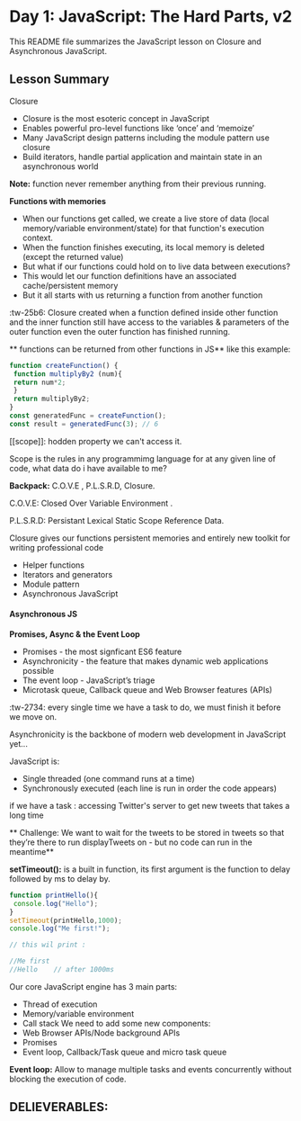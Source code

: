 # Day 1: JavaScript: The Hard Parts, v2
This README file summarizes the JavaScript lesson on Closure and Asynchronous JavaScript.

## Lesson Summary

Closure
- Closure is the most esoteric concept in JavaScript
- Enables powerful pro-level functions like ‘once’ and ‘memoize’
- Many JavaScript design patterns including the module pattern use closure
- Build iterators, handle partial application and maintain state in an 
asynchronous world

**Note:** function never remember anything from their previous running.

**Functions with memories**
- When our functions get called, we create a live store of data (local 
memory/variable environment/state) for that function's execution context.
- When the function finishes executing, its local memory is deleted (except the returned value)
- But what if our functions could hold on to live data between executions? 
- This would let our function definitions have an associated cache/persistent memory
- But it all starts with us returning a function from another function

:tw-25b6: Closure created when a function defined inside other function and the inner function still have access to the variables & parameters of the outer function even the outer function has finished running.

** functions can be returned from other functions in JS** like this example:
```JavaScript
function createFunction() {
 function multiplyBy2 (num){
 return num*2;
 }
 return multiplyBy2;
}
const generatedFunc = createFunction();
const result = generatedFunc(3); // 6
```
[[scope]]: hodden property we can't access it.

Scope is the rules in any programmimg language for at any given line of code, what data do i have available to me?

**Backpack:** C.O.V.E , P.L.S.R.D, Closure.

C.O.V.E: Closed Over Variable Environment .

P.L.S.R.D: Persistant Lexical Static Scope Reference Data.

Closure gives our functions persistent memories and 
entirely new toolkit for writing professional code
- Helper functions
- Iterators and generators
- Module pattern
- Asynchronous JavaScript

#### Asynchronous  JS

**Promises, Async & the Event Loop**
- Promises - the most signficant ES6 feature
- Asynchronicity - the feature that makes dynamic web applications possible
- The event loop - JavaScript’s triage
- Microtask queue, Callback queue and Web Browser features (APIs)

:tw-2734: every single time we have a task to do, we must finish it before we move on.

Asynchronicity is the backbone of modern web development in JavaScript yet...

JavaScript is: 
- Single threaded (one command runs at a time)
- Synchronously executed (each line is run in order the code appears)

if we have a task : accessing Twitter's server to get new tweets that takes a long time

** Challenge: We want to wait for the tweets to be stored in tweets so that they’re there 
to run displayTweets on - but no code can run in the meantime**

**setTimeout():** is a built in function, its first argument is the function to delay followed by ms to delay by.

```JavaScript
function printHello(){
 console.log("Hello");
}
setTimeout(printHello,1000);
console.log("Me first!");

// this wil print :

//Me first
//Hello    // after 1000ms
```

Our core JavaScript engine has 3 main parts:
- Thread of execution
- Memory/variable environment
- Call stack
We need to add some new components:
- Web Browser APIs/Node background APIs
- Promises
- Event loop, Callback/Task queue and micro task queue

**Event loop:** Allow to manage multiple tasks and events concurrently without blocking the execution of code.

## DELIEVERABLES:
